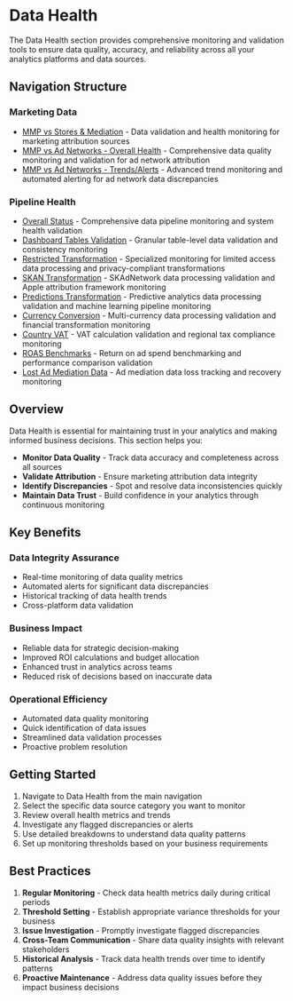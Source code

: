 # Data Health

The Data Health section provides comprehensive monitoring and validation tools to ensure data quality, accuracy, and reliability across all your analytics platforms and data sources.

## Navigation Structure

### Marketing Data
- [MMP vs Stores & Mediation](./marketing-data-mmp-stores-mediation.md) - Data validation and health monitoring for marketing attribution sources
- [MMP vs Ad Networks - Overall Health](./marketing-data-mmp-ad-networks-health.md) - Comprehensive data quality monitoring and validation for ad network attribution
- [MMP vs Ad Networks - Trends/Alerts](./marketing-data-mmp-ad-networks-trends.md) - Advanced trend monitoring and automated alerting for ad network data discrepancies

### Pipeline Health
- [Overall Status](./pipeline-health-overall-status.md) - Comprehensive data pipeline monitoring and system health validation
- [Dashboard Tables Validation](./pipeline-health-dashboard-tables.md) - Granular table-level data validation and consistency monitoring
- [Restricted Transformation](./pipeline-health-restricted-transformation.md) - Specialized monitoring for limited access data processing and privacy-compliant transformations
- [SKAN Transformation](./pipeline-health-skan-transformation.md) - SKAdNetwork data processing validation and Apple attribution framework monitoring
- [Predictions Transformation](./pipeline-health-predictions-transformation.md) - Predictive analytics data processing validation and machine learning pipeline monitoring
- [Currency Conversion](./pipeline-health-currency-conversion.md) - Multi-currency data processing validation and financial transformation monitoring
- [Country VAT](./pipeline-health-country-vat.md) - VAT calculation validation and regional tax compliance monitoring
- [ROAS Benchmarks](./pipeline-health-roas-benchmarks.md) - Return on ad spend benchmarking and performance comparison validation
- [Lost Ad Mediation Data](./pipeline-health-lost-ad-mediation.md) - Ad mediation data loss tracking and recovery monitoring

## Overview

Data Health is essential for maintaining trust in your analytics and making informed business decisions. This section helps you:

- **Monitor Data Quality** - Track data accuracy and completeness across all sources
- **Validate Attribution** - Ensure marketing attribution data integrity
- **Identify Discrepancies** - Spot and resolve data inconsistencies quickly
- **Maintain Data Trust** - Build confidence in your analytics through continuous monitoring

## Key Benefits

### Data Integrity Assurance
- Real-time monitoring of data quality metrics
- Automated alerts for significant data discrepancies
- Historical tracking of data health trends
- Cross-platform data validation

### Business Impact
- Reliable data for strategic decision-making
- Improved ROI calculations and budget allocation
- Enhanced trust in analytics across teams
- Reduced risk of decisions based on inaccurate data

### Operational Efficiency
- Automated data quality monitoring
- Quick identification of data issues
- Streamlined data validation processes
- Proactive problem resolution

## Getting Started

1. Navigate to Data Health from the main navigation
2. Select the specific data source category you want to monitor
3. Review overall health metrics and trends
4. Investigate any flagged discrepancies or alerts
5. Use detailed breakdowns to understand data quality patterns
6. Set up monitoring thresholds based on your business requirements

## Best Practices

1. **Regular Monitoring** - Check data health metrics daily during critical periods
2. **Threshold Setting** - Establish appropriate variance thresholds for your business
3. **Issue Investigation** - Promptly investigate flagged discrepancies
4. **Cross-Team Communication** - Share data quality insights with relevant stakeholders
5. **Historical Analysis** - Track data health trends over time to identify patterns
6. **Proactive Maintenance** - Address data quality issues before they impact business decisions